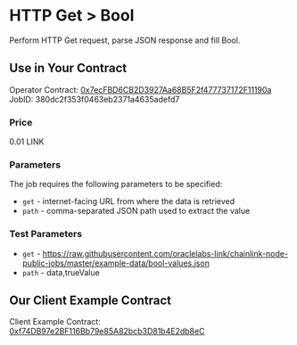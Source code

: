 # HTTP Get > Bool

Perform HTTP Get request, parse JSON response and fill Bool.

## Use in Your Contract

Operator Contract: [0x7ecFBD6CB2D3927Aa68B5F2f477737172F11190a](https://goerli.etherscan.io/address/0x7ecFBD6CB2D3927Aa68B5F2f477737172F11190a)  
JobID: 380dc2f353f0463eb2371a4635adefd7

### Price

0.01 LINK

### Parameters

The job requires the following parameters to be specified:

* `get` - internet-facing URL from where the data is retrieved
* `path` - comma-separated JSON path used to extract the value

### Test Parameters

* `get` - https://raw.githubusercontent.com/oraclelabs-link/chainlink-node-public-jobs/master/example-data/bool-values.json
* `path` - data,trueValue

## Our Client Example Contract
  
Client Example Contract: [0xf74DB97e2BF116Bb79e85A82bcb3D81b4E2db8eC](https://goerli.etherscan.io/address/0xf74DB97e2BF116Bb79e85A82bcb3D81b4E2db8eC)
